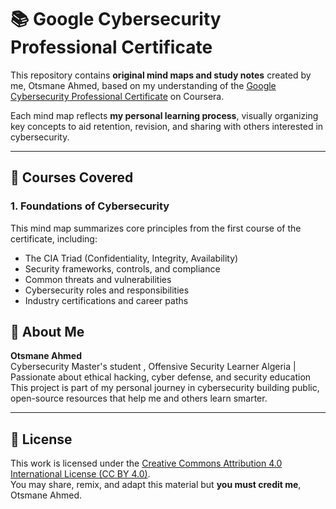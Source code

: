 # 📚 Google Cybersecurity Professional Certificate

This repository contains **original mind maps and study notes** created by me, Otsmane Ahmed, based on my understanding of the [Google Cybersecurity Professional Certificate](https://www.coursera.org/learn/foundations-of-cybersecurity/home/module/1) on Coursera.

Each mind map reflects **my personal learning process**, visually organizing key concepts to aid retention, revision, and sharing with others interested in cybersecurity.

---

## 🧠 Courses Covered

### 1. Foundations of Cybersecurity

This mind map summarizes core principles from the first course of the certificate, including:
- The CIA Triad (Confidentiality, Integrity, Availability)
- Security frameworks, controls, and compliance
- Common threats and vulnerabilities
- Cybersecurity roles and responsibilities
- Industry certifications and career paths





## 👤 About Me

**Otsmane Ahmed**  
Cybersecurity Master's student , Offensive Security Learner 
 Algeria |  Passionate about ethical hacking, cyber defense, and security education  
This project is part of my personal journey in cybersecurity  building public, open-source resources that help me and others learn smarter.

---

## 📜 License

This work is licensed under the [Creative Commons Attribution 4.0 International License (CC BY 4.0)](https://creativecommons.org/licenses/by/4.0/).  
You may share, remix, and adapt this material  but **you must credit me**, Otsmane Ahmed.


